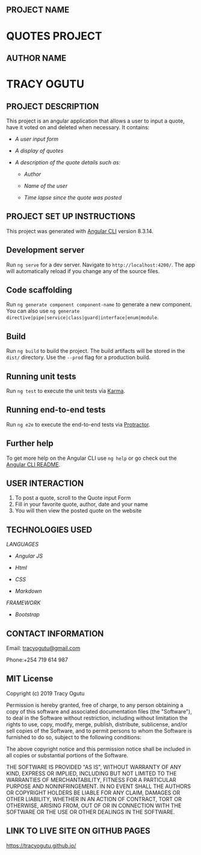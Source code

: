 ## PROJECT NAME
# QUOTES PROJECT

## AUTHOR NAME
# TRACY OGUTU

## PROJECT DESCRIPTION
This project is an angular application that allows a user to input a quote, have it voted on and deleted when necessary. It contains:
 
 * _A user input form_
 * _A display of quotes_
 * _A description of the quote details such as:_

    * _Author_

    * _Name of the user_

    * _Time lapse since the quote was posted_
    
 
## PROJECT SET UP INSTRUCTIONS

This project was generated with [Angular CLI](https://github.com/angular/angular-cli) version 8.3.14.

## Development server

Run `ng serve` for a dev server. Navigate to `http://localhost:4200/`. The app will automatically reload if you change any of the source files.

## Code scaffolding

Run `ng generate component component-name` to generate a new component. You can also use `ng generate directive|pipe|service|class|guard|interface|enum|module`.

## Build

Run `ng build` to build the project. The build artifacts will be stored in the `dist/` directory. Use the `--prod` flag for a production build.

## Running unit tests

Run `ng test` to execute the unit tests via [Karma](https://karma-runner.github.io).

## Running end-to-end tests

Run `ng e2e` to execute the end-to-end tests via [Protractor](http://www.protractortest.org/).

## Further help

To get more help on the Angular CLI use `ng help` or go check out the [Angular CLI README](https://github.com/angular/angular-cli/blob/master/README.md).



## USER INTERACTION

1. To post a quote, scroll to the Quote input Form
2. Fill in your favorite quote, author, date and your name
3. You will then view the posted quote on the website


## TECHNOLOGIES USED

_LANGUAGES_

* _Angular JS_

* _Html_

* _CSS_

* _Markdown_


_FRAMEWORK_

* _Bootstrap_

## CONTACT INFORMATION

Email: tracyogutu@gmail.com

Phone:+254 719 614 987

## MIT License

Copyright (c) 2019 Tracy Ogutu

Permission is hereby granted, free of charge, to any person obtaining a copy
of this software and associated documentation files (the "Software"), to deal
in the Software without restriction, including without limitation the rights
to use, copy, modify, merge, publish, distribute, sublicense, and/or sell
copies of the Software, and to permit persons to whom the Software is
furnished to do so, subject to the following conditions:

The above copyright notice and this permission notice shall be included in all
copies or substantial portions of the Software.

THE SOFTWARE IS PROVIDED "AS IS", WITHOUT WARRANTY OF ANY KIND, EXPRESS OR
IMPLIED, INCLUDING BUT NOT LIMITED TO THE WARRANTIES OF MERCHANTABILITY,
FITNESS FOR A PARTICULAR PURPOSE AND NONINFRINGEMENT. IN NO EVENT SHALL THE
AUTHORS OR COPYRIGHT HOLDERS BE LIABLE FOR ANY CLAIM, DAMAGES OR OTHER
LIABILITY, WHETHER IN AN ACTION OF CONTRACT, TORT OR OTHERWISE, ARISING FROM,
OUT OF OR IN CONNECTION WITH THE SOFTWARE OR THE USE OR OTHER DEALINGS IN THE
SOFTWARE.

## LINK TO LIVE SITE ON GITHUB PAGES
https://tracyogutu.github.io/


